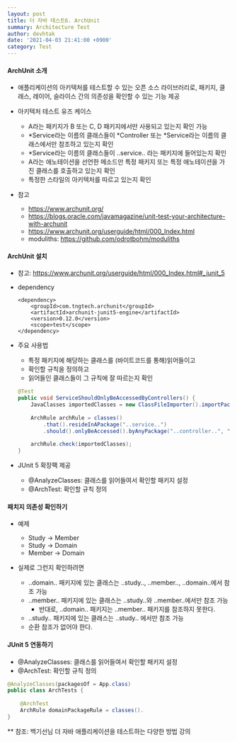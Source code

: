 ```yaml
---
layout: post
title: 더 자바 테스트6. ArchUnit
summary: Architecture Test
author: devhtak
date: '2021-04-03 21:41:00 +0900'
category: Test
---
```


#### ArchUnit 소개

- 애플리케이션의 아키텍처를 테스트할 수 있는 오픈 소스 라이브러리로, 패키지, 클래스, 레이어, 슬라이스 간의 의존성을 확인할 수 있는 기능 제공

- 아키텍처 테스트 유즈 케이스
  - A라는 패키지가 B 또는 C, D 패키지에서만 사용되고 있는지 확인 가능
  - \*Service라는 이름의 클래스들이 \*Controller 또는 \*Service라는 이름의 클래스에서만 참조하고 있는지 확인
  - \*Service라는 이름의 클래스들이 ..service.. 라는 패키지에 들어있는지 확인
  - A라는 애노테이션을 선언한 메소드만 특정 패키지 또는 특정 애노테이션을 가진 클래스를 호출하고 있는지 확인
  - 특정한 스타일의 아키텍처를 따르고 있는지 확인
  
- 참고
  - https://www.archunit.org/
  - https://blogs.oracle.com/javamagazine/unit-test-your-architecture-with-archunit
  - https://www.archunit.org/userguide/html/000_Index.html
  - moduliths: https://github.com/odrotbohm/moduliths
  
#### ArchUnit 설치

- 참고: https://www.archunit.org/userguide/html/000_Index.html#_junit_5
- dependency
  ```
  <dependency>
      <groupId>com.tngtech.archunit</groupId>
      <artifactId>archunit-junit5-engine</artifactId>
      <version>0.12.0</version>
      <scope>test</scope>
  </dependency>
  ```

- 주요 사용법
  - 특정 패키지에 해당하는 클래스를 (바이트코드를 통해)읽어들이고
  - 확인할 규칙을 정의하고
  - 읽어들인 클래스들이 그 규칙에 잘 따르는지 확인
  
  ```java
  @Test
  public void ServiceShouldOnlyBeAccessedByControllers() {
      JavaClasses importedClasses = new ClassFileImporter().importPackages("com.test.myapp");
      
      ArchRule archRule = classes()
          .that().resideInAPackage("..service..")
          .should().onlyBeAccessed().byAnyPackage("..controller..", "..service..");
          
      archRule.check(importedClasses);
  }  
  ```

- JUnit 5 확장팩 제공
  - @AnalyzeClasses: 클래스를 읽어들여서 확인할 패키지 설정
  - @ArchTest: 확인할 규칙 정의

#### 패치지 의존성 확인하기

- 예제
  - Study -> Member
  - Study -> Domain
  - Member -> Domain

- 실제로 그런지 확인하려면
  - ..domain.. 패키지에 있는 클래스는 ..study.., ..member.., ..domain..에서 참조 가능
  - ..member.. 패키지에 있는 클래스는 ..study..와 ..member..에서만 참조 가능
    - 반대로, ..domain.. 패키지는 ..member.. 패키지를 참조하지 못한다.
  - ..study.. 패키지에 있는 클래스는 ..study.. 에서만 참조 가능
  - 순환 참조가 없어야 한다.

#### JUnit 5 연동하기

- @AnalyzeClasses: 클래스를 읽어들여서 확인할 패키지 설정
- @ArchTest: 확인할 규칙 정의

```java
@AnalyzeClasses(packagesOf = App.class)
public class ArchTests {
    
    @ArchTest
    ArchRule domainPackageRule = classes().
}
```
  
  
** 참조: 백기선님 더 자바 애플리케이션을 테스트하는 다양한 방법 강의
